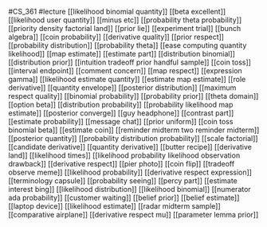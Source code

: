 #CS_361
#lecture
[[likelihood binomial quantity]]
[[beta excellent]]
[[likelihood user quantity]]
[[minus etc]]
[[probability theta probability]]
[[priority density factorial land]]
[[prior lie]]
[[experiment trial]]
[[bunch algebra]]
[[coin probability]]
[[derivative quality]]
[[prior respect]]
[[probability distribution]]
[[probability theta]]
[[ease computing quantity likelihood]]
[[map estimate]]
[[estimate part]]
[[distribution binomial]]
[[distribution prior]]
[[intuition tradeoff prior handful sample]]
[[coin toss]]
[[interval endpoint]]
[[comment concern]]
[[map respect]]
[[expression gamma]]
[[likelihood estimate quantity]]
[[estimate map estimate]]
[[role derivative]]
[[quantity envelope]]
[[posterior distribution]]
[[maximum respect quality]]
[[binomial probability]]
[[probability prior]]
[[theta domain]]
[[option beta]]
[[distribution probability]]
[[probability likelihood map estimate]]
[[posterior converge]]
[[guy headphone]]
[[contrast part]]
[[estimate probability]]
[[message chat]]
[[prior uniform]]
[[coin toss binomial beta]]
[[estimate coin]]
[[reminder midterm two reminder midterm]]
[[posterior quantity]]
[[probability distribution probability]]
[[scale factorial]]
[[candidate derivative]]
[[quantity derivative]]
[[butter recipe]]
[[derivative land]]
[[likelihood times]]
[[likelihood probability likelihood observation drawback]]
[[derivative respect]]
[[pier photo]]
[[coin flip]]
[[tradeoff observe meme]]
[[likelihood probability]]
[[derivative respect expression]]
[[terminology capsule]]
[[probability seeing]]
[[percy part]]
[[estimate interest bing]]
[[likelihood distribution]]
[[likelihood binomial]]
[[numerator ada probability]]
[[customer waiting]]
[[belief prior]]
[[belief estimate]]
[[laptop device]]
[[likelihood estimate]]
[[radar midterm sample]]
[[comparative airplane]]
[[derivative respect mu]]
[[parameter lemma prior]]
